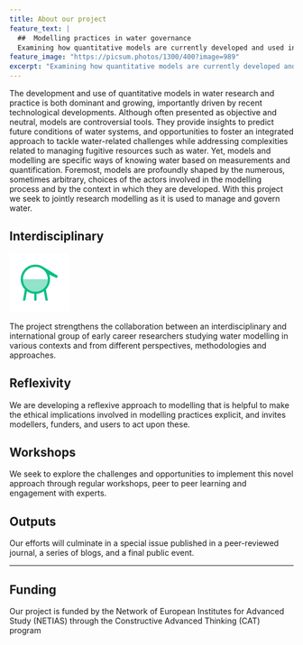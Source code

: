 ```yaml
---
title: About our project
feature_text: |
  ##  Modelling practices in water governance
  Examining how quantitative models are currently developed and used in water governance and management 
feature_image: "https://picsum.photos/1300/400?image=989"
excerpt: "Examining how quantitative models are currently developed and used in water governance and management. "
---
```


The development and use of quantitative models in water research and practice is both dominant and growing, importantly driven by recent technological developments. Although often presented as objective and neutral, models are controversial tools. They provide insights to predict future conditions of water systems, and opportunities to foster an integrated approach to tackle water-related challenges while addressing complexities related to managing fugitive resources such as water. Yet, models and modelling are specific ways of knowing water based on measurements and quantification. Foremost, models are profoundly shaped by the numerous, sometimes arbitrary, choices of the actors involved in the modelling process and by the context in which they are developed. With this project we seek to jointly research modelling as it is used to manage and govern water.

## Interdisciplinary

<img class="right-picture" src="https://github.com/cat-water-models/cat-water-models.github.io/blob/main/assets/logos/logo.svg">

The project strengthens the collaboration between an interdisciplinary and international group of early career researchers studying water modelling in various contexts and from different perspectives, methodologies and approaches.

## Reflexivity

We are developing a reflexive approach to modelling that is helpful to make the ethical implications involved in modelling practices explicit, and invites modellers, funders, and users to act upon these. 

## Workshops

We seek to explore the challenges and opportunities to implement this novel approach through regular workshops, peer to peer learning and engagement with experts.

## Outputs

Our efforts will culminate in a special issue published in a peer-reviewed journal, a series of blogs, and a final public event.  

---

## Funding

Our project is funded by the Network of European Institutes for Advanced Study (NETIAS)  through the Constructive Advanced Thinking (CAT) program

